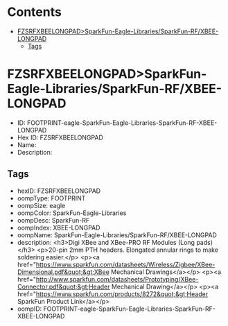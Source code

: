 



Contents
========

* [FZSRFXBEELONGPAD>SparkFun-Eagle-Libraries/SparkFun-RF/XBEE-LONGPAD](#fzsrfxbeelongpadsparkfun-eagle-librariessparkfun-rfxbee-longpad)
	* [Tags](#tags)

# FZSRFXBEELONGPAD>SparkFun-Eagle-Libraries/SparkFun-RF/XBEE-LONGPAD

- ID: FOOTPRINT-eagle-SparkFun-Eagle-Libraries-SparkFun-RF-XBEE-LONGPAD
- Hex ID: FZSRFXBEELONGPAD
- Name: 
- Description: 

## Tags

- hexID: FZSRFXBEELONGPAD
- oompType: FOOTPRINT
- oompSize: eagle
- oompColor: SparkFun-Eagle-Libraries
- oompDesc: SparkFun-RF
- oompIndex: XBEE-LONGPAD
- oompName: SparkFun-Eagle-Libraries/SparkFun-RF/XBEE-LONGPAD
- description: &lt;h3&gt;Digi XBee and XBee-PRO RF Modules (Long pads)&lt;/h3&gt;
&lt;p&gt;20-pin 2mm PTH headers. Elongated annular rings to make soldering easier.&lt;/p&gt;
&lt;p&gt;&lt;a href=&quot;https://www.sparkfun.com/datasheets/Wireless/Zigbee/XBee-Dimensional.pdf&quot;&gt;XBee Mechanical Drawings&lt;/a&gt;&lt;/p&gt;
&lt;p&gt;&lt;a href=&quot;http://www.sparkfun.com/datasheets/Prototyping/XBee-Connector.pdf&quot;&gt;Header Mechanical Drawing&lt;/a&gt;&lt;/p&gt;
&lt;p&gt;&lt;a href=&quot;https://www.sparkfun.com/products/8272&quot;&gt;Header SparkFun Product Link&lt;/a&gt;&lt;/p&gt;
- oompID: FOOTPRINT-eagle-SparkFun-Eagle-Libraries-SparkFun-RF-XBEE-LONGPAD
